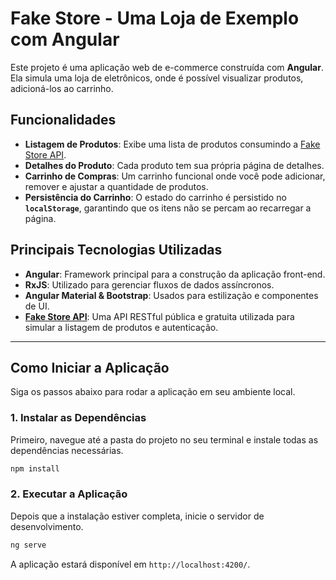# Fake Store - Uma Loja de Exemplo com Angular

Este projeto é uma aplicação web de e-commerce construída com **Angular**. Ela simula uma loja de eletrônicos, onde é possível visualizar produtos, adicioná-los ao carrinho.

## Funcionalidades

  * **Listagem de Produtos**: Exibe uma lista de produtos consumindo a [Fake Store API](https://fakestoreapi.com/).
  * **Detalhes do Produto**: Cada produto tem sua própria página de detalhes.
  * **Carrinho de Compras**: Um carrinho funcional onde você pode adicionar, remover e ajustar a quantidade de produtos.
  * **Persistência do Carrinho**: O estado do carrinho é persistido no **`localStorage`**, garantindo que os itens não se percam ao recarregar a página.

## Principais Tecnologias Utilizadas

  * **Angular**: Framework principal para a construção da aplicação front-end.
  * **RxJS**: Utilizado para gerenciar fluxos de dados assíncronos.
  * **Angular Material & Bootstrap**: Usados para estilização e componentes de UI.
  * **[Fake Store API](https://fakestoreapi.com/)**: Uma API RESTful pública e gratuita utilizada para simular a listagem de produtos e autenticação.

-----

## Como Iniciar a Aplicação

Siga os passos abaixo para rodar a aplicação em seu ambiente local.

### 1\. Instalar as Dependências

Primeiro, navegue até a pasta do projeto no seu terminal e instale todas as dependências necessárias.

```bash
npm install
```

### 2\. Executar a Aplicação

Depois que a instalação estiver completa, inicie o servidor de desenvolvimento.

```bash
ng serve
```

A aplicação estará disponível em `http://localhost:4200/`.
